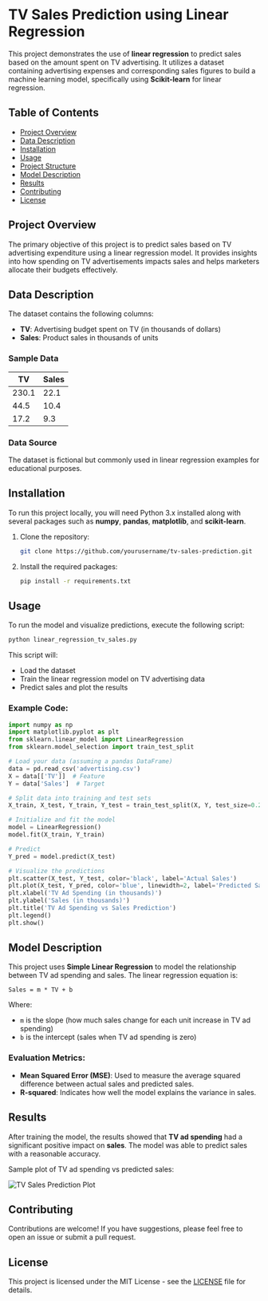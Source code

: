 # TV Sales Prediction using Linear Regression

This project demonstrates the use of **linear regression** to predict sales based on the amount spent on TV advertising. It utilizes a dataset containing advertising expenses and corresponding sales figures to build a machine learning model, specifically using **Scikit-learn** for linear regression.

## Table of Contents
- [Project Overview](#project-overview)
- [Data Description](#data-description)
- [Installation](#installation)
- [Usage](#usage)
- [Project Structure](#project-structure)
- [Model Description](#model-description)
- [Results](#results)
- [Contributing](#contributing)
- [License](#license)

## Project Overview
The primary objective of this project is to predict sales based on TV advertising expenditure using a linear regression model. It provides insights into how spending on TV advertisements impacts sales and helps marketers allocate their budgets effectively.

## Data Description
The dataset contains the following columns:
- **TV**: Advertising budget spent on TV (in thousands of dollars)
- **Sales**: Product sales in thousands of units

### Sample Data
| TV    | Sales |
|-------|-------|
| 230.1 | 22.1  |
| 44.5  | 10.4  |
| 17.2  | 9.3   |

### Data Source
The dataset is fictional but commonly used in linear regression examples for educational purposes.

## Installation
To run this project locally, you will need Python 3.x installed along with several packages such as **numpy**, **pandas**, **matplotlib**, and **scikit-learn**.

1. Clone the repository:
   ```bash
   git clone https://github.com/yourusername/tv-sales-prediction.git
   ```

2. Install the required packages:
   ```bash
   pip install -r requirements.txt
   ```

## Usage
To run the model and visualize predictions, execute the following script:

```bash
python linear_regression_tv_sales.py
```

This script will:
- Load the dataset
- Train the linear regression model on TV advertising data
- Predict sales and plot the results

### Example Code:
```python
import numpy as np
import matplotlib.pyplot as plt
from sklearn.linear_model import LinearRegression
from sklearn.model_selection import train_test_split

# Load your data (assuming a pandas DataFrame)
data = pd.read_csv('advertising.csv')
X = data[['TV']]  # Feature
Y = data['Sales']  # Target

# Split data into training and test sets
X_train, X_test, Y_train, Y_test = train_test_split(X, Y, test_size=0.2, random_state=42)

# Initialize and fit the model
model = LinearRegression()
model.fit(X_train, Y_train)

# Predict
Y_pred = model.predict(X_test)

# Visualize the predictions
plt.scatter(X_test, Y_test, color='black', label='Actual Sales')
plt.plot(X_test, Y_pred, color='blue', linewidth=2, label='Predicted Sales')
plt.xlabel('TV Ad Spending (in thousands)')
plt.ylabel('Sales (in thousands)')
plt.title('TV Ad Spending vs Sales Prediction')
plt.legend()
plt.show()
```


## Model Description
This project uses **Simple Linear Regression** to model the relationship between TV ad spending and sales. The linear regression equation is:

```
Sales = m * TV + b
```
Where:
- `m` is the slope (how much sales change for each unit increase in TV ad spending)
- `b` is the intercept (sales when TV ad spending is zero)

### Evaluation Metrics:
- **Mean Squared Error (MSE)**: Used to measure the average squared difference between actual sales and predicted sales.
- **R-squared**: Indicates how well the model explains the variance in sales.

## Results
After training the model, the results showed that **TV ad spending** had a significant positive impact on **sales**. The model was able to predict sales with a reasonable accuracy.

Sample plot of TV ad spending vs predicted sales:

![TV Sales Prediction Plot](plot.png)  

## Contributing
Contributions are welcome! If you have suggestions, please feel free to open an issue or submit a pull request.


## License
This project is licensed under the MIT License - see the [LICENSE](LICENSE) file for details.
